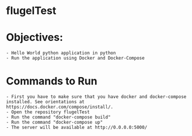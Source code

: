 # flugelTest

# Objectives:
    - Hello World python application in python
    - Run the application using Docker and Docker-Compose

# Commands to Run
    - First you have to make sure that you have docker and docker-compose installed. See orientations at https://docs.docker.com/compose/install/.
    - Open the repository flugelTest
    - Run the command "docker-compose build"
    - Run the command "docker-compose up"
    - The server will be available at http://0.0.0.0:5000/
